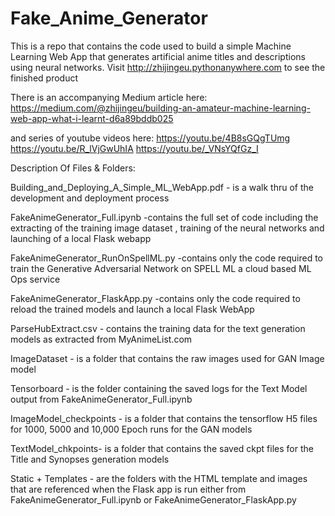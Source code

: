 # Fake_Anime_Generator
This is a repo that contains the code used to build a simple Machine Learning Web App that generates artificial anime titles and descriptions using neural networks. Visit http://zhijingeu.pythonanywhere.com to see the finished product

There is an accompanying Medium article here: 
https://medium.com/@zhijingeu/building-an-amateur-machine-learning-web-app-what-i-learnt-d6a89bddb025 

and series of youtube videos here:
https://youtu.be/4B8sGQgTUmg
https://youtu.be/R_lVjGwUhIA
https://youtu.be/_VNsYQfGz_I

Description Of Files & Folders:

Building_and_Deploying_A_Simple_ML_WebApp.pdf - is a walk thru of the development and deployment process 

FakeAnimeGenerator_Full.ipynb -contains the full set of code including the extracting of the training image dataset , training of the neural networks and launching of a local Flask webapp

FakeAnimeGenerator_RunOnSpellML.py -contains only the code required to train the Generative Adversarial Network on SPELL ML a cloud based ML Ops service

FakeAnimeGenerator_FlaskApp.py -contains only the code required to reload the trained models and launch a local Flask WebApp

ParseHubExtract.csv - contains the training data for the text generation models as extracted from MyAnimeList.com

ImageDataset - is a folder that contains the raw images used for GAN Image model

Tensorboard - is the folder containing the saved logs for the Text Model output from FakeAnimeGenerator_Full.ipynb

ImageModel_checkpoints - is a folder that contains the tensorflow H5 files for 1000, 5000 and 10,000 Epoch runs for the GAN models

TextModel_chkpoints- is a folder that contains the saved ckpt files for the Title and Synopses generation models 

Static + Templates - are the folders with the HTML template and images that are referenced when the Flask app is run either from FakeAnimeGenerator_Full.ipynb or FakeAnimeGenerator_FlaskApp.py
